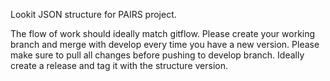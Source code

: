 Lookit JSON structure for PAIRS project. 

The flow of work should ideally match gitflow. 
Please create your working branch and merge with develop every time you have a new version. 
Please make sure to pull all changes before pushing to develop branch. 
Ideally create a release and tag it with the structure version. 
